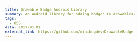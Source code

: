 ```yaml
---
title: Drawable Badge Android Library
summary: An Android library for adding badges to drawables.
tags:
  - OSS
date: 2017-01-01
external_link: https://github.com/minibugdev/DrawableBadge
---
```

